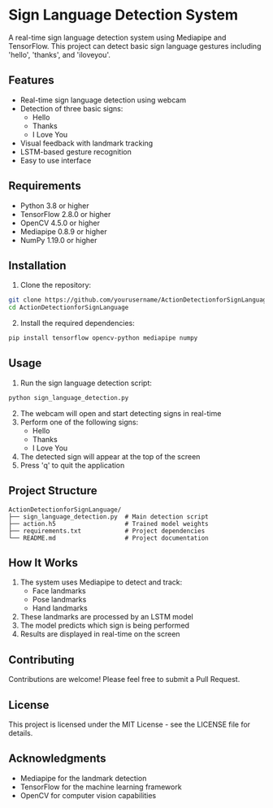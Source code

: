 # Sign Language Detection System

A real-time sign language detection system using Mediapipe and TensorFlow. This project can detect basic sign language gestures including 'hello', 'thanks', and 'iloveyou'.

## Features

- Real-time sign language detection using webcam
- Detection of three basic signs:
  - Hello
  - Thanks
  - I Love You
- Visual feedback with landmark tracking
- LSTM-based gesture recognition
- Easy to use interface

## Requirements

- Python 3.8 or higher
- TensorFlow 2.8.0 or higher
- OpenCV 4.5.0 or higher
- Mediapipe 0.8.9 or higher
- NumPy 1.19.0 or higher

## Installation

1. Clone the repository:
```bash
git clone https://github.com/yourusername/ActionDetectionforSignLanguage.git
cd ActionDetectionforSignLanguage
```

2. Install the required dependencies:
```bash
pip install tensorflow opencv-python mediapipe numpy
```

## Usage

1. Run the sign language detection script:
```bash
python sign_language_detection.py
```

2. The webcam will open and start detecting signs in real-time
3. Perform one of the following signs:
   - Hello
   - Thanks
   - I Love You
4. The detected sign will appear at the top of the screen
5. Press 'q' to quit the application

## Project Structure

```
ActionDetectionforSignLanguage/
├── sign_language_detection.py  # Main detection script
├── action.h5                   # Trained model weights
├── requirements.txt            # Project dependencies
└── README.md                   # Project documentation
```

## How It Works

1. The system uses Mediapipe to detect and track:
   - Face landmarks
   - Pose landmarks
   - Hand landmarks
2. These landmarks are processed by an LSTM model
3. The model predicts which sign is being performed
4. Results are displayed in real-time on the screen

## Contributing

Contributions are welcome! Please feel free to submit a Pull Request.

## License

This project is licensed under the MIT License - see the LICENSE file for details.

## Acknowledgments

- Mediapipe for the landmark detection
- TensorFlow for the machine learning framework
- OpenCV for computer vision capabilities 
